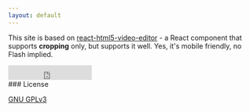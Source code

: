 ```yaml
---
layout: default
---
```


This site is based on [react-html5-video-editor](https://github.com/evgenity/react-html5-video-editor) - a React component that supports **cropping** only, but supports it well. Yes, it's mobile friendly, no Flash implied.

<iframe src="https://ghbtns.com/github-btn.html?user=evgenity&amp;repo=react-html5-video-editor&amp;type=watch&amp;count=true&amp;size=large"
  allowtransparency="true" frameborder="0" scrolling="0" width="170" height="30"></iframe><br/>
### License

[GNU GPLv3](http://www.gnu.org/licenses/gpl-3.0.txt)
